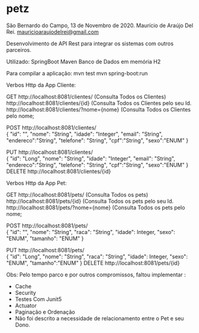 # petz
São Bernardo do Campo, 13 de Novembro de 2020.
Maurício de Araújo Del Rei.
mauricioaraujodelrei@gmail.com


Desenvolvimento de API Rest para integrar os sistemas com outros parceiros.


Utilizado:
SpringBoot
Maven
Banco de Dados em memória H2

Para compilar a aplicação:
mvn test
mvn spring-boot:run



Verbos Http da App Cliente:

GET 
http://localhost:8081/clientes/    (Consulta Todos os Clientes)
http://localhost:8081/clientes/{id} (Consulta Todos os Clientes pelo seu Id.
http://localhost:8081/clientes/?nome={nome} (Consulta Todos os Clientes pelo nome;

POST
http://localhost:8081/clientes/   
{
  "id": "",
  "nome": "String",
  "idade": "Integer",
  "email": "String",
  "endereco":"String",
  "telefone": "String",
  "cpf":"String",
  "sexo":"ENUM"
}

PUT
http://localhost:8081/clientes/   
{
  "id": "Long",
  "nome": "String",
  "idade": "Integer",
  "email": "String",
  "endereco":"String",
  "telefone": "String",
  "cpf":"String",
  "sexo":"ENUM"
}
DELETE
http://localhost:8081/clientes/{id} 


Verbos Http da App Pet:

GET 
http://localhost:8081/pets/    (Consulta Todos os pets)
http://localhost:8081/pets/{id} (Consulta Todos os pets pelo seu Id.
http://localhost:8081/pets/?nome={nome} (Consulta Todos os pets pelo nome;

POST
http://localhost:8081/pets/   
{
  "id": "",
  "nome": "String",
  "raca": "String",
  "idade": Integer,
  "sexo": "ENUM",
  "tamanho": "ENUM"
}

PUT
http://localhost:8081/pets/   
{
  "id": "Long",
  "nome": "String",
  "raca": "String",
  "idade": Integer,
  "sexo": "ENUM",
  "tamanho":"ENUM"
}
DELETE
http://localhost:8081/pets/{id}   

Obs: Pelo tempo parco e por outros compromissos, faltou implementar :
- Cache
- Security
- Testes Com Junit5
- Actuator
- Paginação e Ordenação
- Não foi descrito a necessidade de relacionamento entre o Pet e seu Dono.



